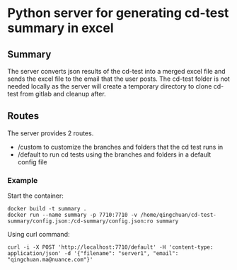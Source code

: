 # Python server for generating cd-test summary in excel

## Summary
The server converts json results of the cd-test into a merged excel file and sends the excel file to the email that the user posts.
The cd-test folder is not needed locally as the server will create a temporary directory to clone cd-test from gitlab and cleanup after.

## Routes
The server provides 2 routes.

* /custom to customize the branches and folders that the cd test runs in
* /default to run cd tests using the branches and folders in a default config file

### Example
Start the container:
```console
docker build -t summary .
docker run --name summary -p 7710:7710 -v /home/qingchuan/cd-test-summary/config.json:/cd-summary/config.json:ro summary
```

Using curl command:
```console
curl -i -X POST 'http://localhost:7710/default' -H 'content-type: application/json' -d '{"filename": "server1", "email": "qingchuan.ma@nuance.com"}'
```

